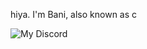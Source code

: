 hiya. I'm Bani, also known as c <div>
![My Discord](https://discord-readme-badge.vercel.app/api?id=650805815623680030)
